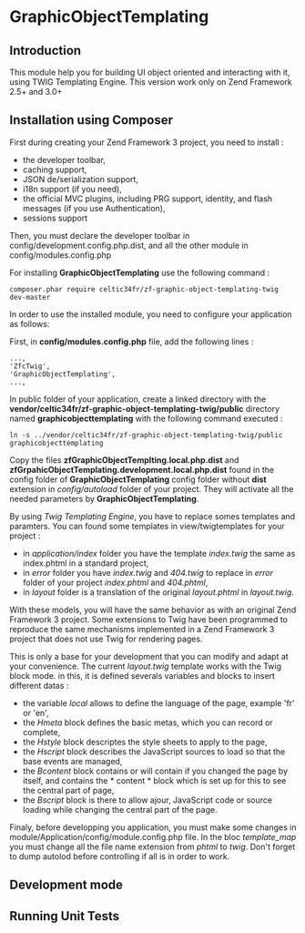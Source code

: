 # GraphicObjectTemplating

## Introduction

This module help you for building UI object oriented and interacting with it, using TWIG Templating Engine. This version work only on Zend Framework 2.5+ and 3.0+

## Installation using Composer

First during creating your Zend Framework 3 project, you need to install :
* the developer toolbar,
* caching support,
* JSON de/serialization support,
* i18n support (if you need),
* the official MVC plugins, including PRG support, identity, and flash messages (if you use Authentication),
* sessions support

Then, you must declare the developer toolbar in config/development.config.php.dist, and all the other module in  config/modules.config.php

For installing **GraphicObjectTemplating** use the following command :

    composer.phar require celtic34fr/zf-graphic-object-templating-twig dev-master

In order to use the installed module, you need to configure your application as follows:

First, in **config/modules.config.php** file, add the following lines :

    ..., 
    'ZfcTwig',
    'GraphicObjectTemplating',
    ...,

In public folder of your application, create a linked directory with the **vendor/celtic34fr/zf-graphic-object-templating-twig/public** directory named **graphicobjecttemplating** with the following command executed :

    ln -s ../vendor/celtic34fr/zf-graphic-object-templating-twig/public graphicobjecttemplating

Copy the files **zfGraphicObjectTemplting.local.php.dist** and **zfGrpahicObjectTemplating.development.local.php.dist** found in the config folder of **GraphicObjectTemplating** config folder without **dist** extension in *config/autoload* folder of your project.
They will activate all the needed parameters by **GraphicObjectTemplating**.

By using *Twig Templating Engine*, you have to replace somes templates and paramters. You can found some templates in view/twigtemplates for your project :
* in *application/index* folder you have the template *index.twig* the same as index.phtml in a standard project,
* in *error* folder you have *index.twig* and *404.twig* to replace in *error* folder of your project *index.phtml* and *404.phtml*,
* in *layout* folder is a translation of the original *layout.phtml* in *layout.twig*.

With these models, you will have the same behavior as with an original Zend Framework 3 project. Some extensions to Twig have been programmed to reproduce the same mechanisms implemented in a Zend Framework 3 project that does not use Twig for rendering pages.

This is only a base for your development that you can modify and adapt at your convenience. The current *layout.twig* template works with the Twig block mode. in this, it is defined severals variables and blocks to insert different datas :
* the variable *local* allows to define the language of the page, example 'fr' or 'en',
* the *Hmeta* block defines the basic metas, which you can record or complete,
* the *Hstyle* block descriptes the style sheets to apply to the page,
* the *Hscript* block describes the JavaScript sources to load so that the base events are managed,
* the *Bcontent* block contains or will contain if you changed the page by itself, and contains the * content * block which is set up for this to see the central part of page,
* the *Bscript* block is there to allow ajour, JavaScript code or source loading while changing the central part of the page.

Finaly, before developping you application, you must make some changes in module/Application/config/module.config.php file. In the bloc *template_map* you must change all the file name extension from *phtml* to *twig*. Don't forget to dump autolod before controlling if all is in order to work.

## Development mode


## Running Unit Tests


